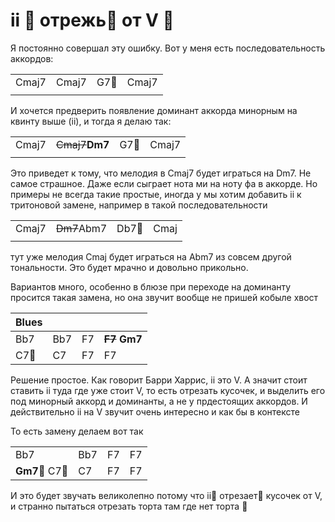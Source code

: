 # ii 🍰 отрежь🔪 от V 🎂

[//]:  _ "Тут бы примеров всяких музыкальных и убрать бы серенькие примерчики. И Оч мне нравится эта тема с тортиками"

Я постоянно совершал эту ошибку. Вот у меня есть последовательность аккордов:

|   |   |   |   |
|---|---|---|---|
| Cmaj7 | Cmaj7 | G7🎂 | Cmaj7 |
|||| |

И хочется предверить появление доминант аккорда минорным на квинту выше (ii), и тогда я делаю так:

|   |   |   |   |
|---|---|---|---|
| Cmaj7 | ~~Cmaj7~~**Dm7** | G7🎂 | Cmaj7 |
|||| |

Это приведет к тому, что мелодия в Cmaj7 будет играться на Dm7. Не самое страшное. Даже если сыграет нота ми на ноту фа в аккорде. Но примеры не всегда такие простые, иногда у мы хотим добавить ii к тритоновой замене, например в такой последовательности

|   |   |   |   |
|---|---|---|---|
| Cmaj7 | ~~Dm7~~Abm7  | Db7🎂 | Cmaj |
|||| |

тут уже мелодия Cmaj будет играться на Abm7 из совсем другой тональности. Это будет мрачно и довольно прикольно. 

Вариантов много, особенно в блюзе при переходе на доминанту просится такая замена, но она звучит вообще не пришей кобыле хвост

| Blues  |   |   |   |
|---|---|---|---|
| Bb7 | Bb7  | F7 | **~~F7~~ Gm7** |
|C7🎂 | C7 | F7| F7|

Решение простое. Как говорит Барри Харрис, ii это V. А значит стоит ставить ii туда где уже стоит V, то есть отрезать кусочек, и выделить его под минорный аккорд и доминанты, а не у прдестоящих аккордов. И действительно ii на V звучит очень интересно и как бы в контексте

[//]:  пример
То есть замену делаем вот так

|   |   |   |   |
|---|---|---|---|
| Bb7 | Bb7  | F7 | F7 |
|**Gm7**🍰 C7🎂 | C7 | F7| F7|

И это будет звучать великолепно потому что ii🍰 отрезает🔪 кусочек от V, и странно пытаться отрезать торта там где нет торта 🎂
